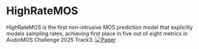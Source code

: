 # HighRateMOS
HighRateMOS is the first non-intrusive MOS prediction model that explicitly models sampling rates, achieving first place in five out of eight metrics in AudioMOS Challenge 2025 Track3.
[![Paper](https://img.shields.io/badge/Paper-arXiv:2506.21951-B31B1B.svg)](https://arxiv.org/abs/2506.21951)
